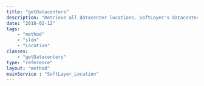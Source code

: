 ```yaml
---
title: "getDatacenters"
description: "Retrieve all datacenter locations. SoftLayer's datacenters exist in various cities and each contain one or more server rooms which house network and server infrastructure. "
date: "2018-02-12"
tags:
    - "method"
    - "sldn"
    - "Location"
classes:
    - "getDatacenters"
type: "reference"
layout: "method"
mainService : "SoftLayer_Location"
---
```

